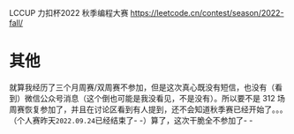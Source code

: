 
LCCUP 力扣杯2022 秋季编程大赛 https://leetcode.cn/contest/season/2022-fall/

# 其他

就算我经历了三个月周赛/双周赛不参加，但是这次真心既没有短信，也没有（看到）微信公众号消息（这个倒也可能是我没看见，不是没有）。所以要不是 312 场周赛恢复参加了，并且在讨论区看到有人提到，还不会知道秋季赛已经开始了。。。（个人赛昨天`2022.09.24`已经结束了- -）算了，这次干脆全不参加了- -
